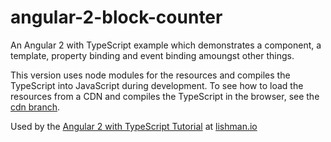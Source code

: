 # angular-2-block-counter

An Angular 2 with TypeScript example which demonstrates a component, a template, property binding and event binding amoungst other things. 

This version uses node modules for the resources and compiles the TypeScript into JavaScript during development.
To see how to load the resources from a CDN and compiles the TypeScript in the browser, 
see the [cdn branch](https://github.com/marklishman/angular-2-block-counter/tree/cdn). 

Used by the [Angular 2 with TypeScript Tutorial](http://lishman.io/angular-2-tutorial) at [lishman.io](http://lishman.io)

